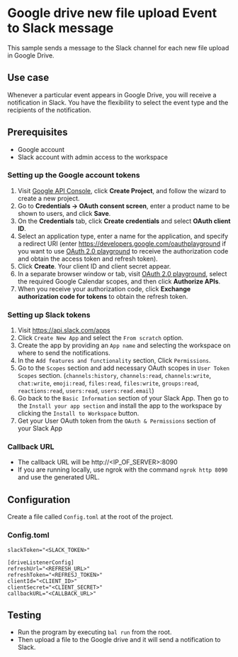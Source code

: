 # Google drive new file upload Event to Slack message
This sample sends a message to the Slack channel for each new file upload in Google Drive.

## Use case
Whenever a particular event appears in Google Drive, you will receive a notification in Slack. You have the flexibility to select the event type and the recipients of the notification. 

## Prerequisites
* Google account
* Slack account with admin access to the workspace

### Setting up the Google account tokens 

1. Visit [Google API Console](https://console.developers.google.com), click **Create Project**, and follow the wizard to create a new project.
2. Go to **Credentials -> OAuth consent screen**, enter a product name to be shown to users, and click **Save**.
3. On the **Credentials** tab, click **Create credentials** and select **OAuth client ID**.
4. Select an application type, enter a name for the application, and specify a redirect URI (enter https://developers.google.com/oauthplayground if you want to use
   [OAuth 2.0 playground](https://developers.google.com/oauthplayground) to receive the authorization code and obtain the
   access token and refresh token).
5. Click **Create**. Your client ID and client secret appear.
6. In a separate browser window or tab, visit [OAuth 2.0 playground](https://developers.google.com/oauthplayground), select the required Google Calendar scopes, and then click **Authorize APIs**.
7. When you receive your authorization code, click **Exchange authorization code for tokens** to obtain the refresh token.

### Setting up Slack tokens
1. Visit https://api.slack.com/apps 
2. Click `Create New App` and select the `From scratch` option.
3. Create the app by providing an `App name` and selecting the workspace on where to send the notifications. 
4. In the `Add features and functionality` section, Click `Permissions`.
5. Go to the `Scopes` section and add necessary OAuth scopes in `User Token Scopes` section. (`channels:history`, `channels:read`, `channels:write`, `chat:write`, `emoji:read`, `files:read`, `files:write`, `groups:read`, `reactions:read`, `users:read`, `users:read.email`)
6. Go back to the `Basic Information` section of your Slack App. Then go to the `Install your app section` and install the app to the workspace by clicking the `Install to Workspace` button.
7. Get your User OAuth token from the `OAuth & Permissions` section of your Slack App

### Callback URL

- The callback URL will be http://<IP_OF_SERVER>:8090
- If you are running locally, use ngrok with the command `ngrok http 8090` and use the generated URL.

## Configuration
Create a file called `Config.toml` at the root of the project.

### Config.toml
```
slackToken="<SLACK_TOKEN>"

[driveListenerConfig]
refreshUrl="<REFRESH_URL>"
refreshToken="<REFRESJ_TOKEN>"
clientId="<CLIENT_ID>"
clientSecret="<CLIENT_SECRET>"
callbackURL="<CALLBACK_URL>"
```

## Testing
- Run the program by executing `bal run` from the root. 
- Then upload a file to the Google drive and it will send a notification to Slack.